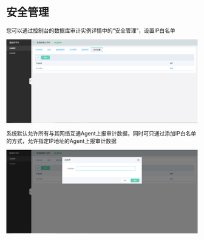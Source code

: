 # 安全管理

您可以通过控制台的数据库审计实例详情中的“安全管理”，设置IP白名单

![IP白名单](/image/Database-Audit/IP白名单.png)

系统默认允许所有与其网络互通Agent上报审计数据，同时可只通过添加IP白名单的方式，允许指定IP地址的Agent上报审计数据

![添加IP白名单](/image/Database-Audit/添加IP白名单.png)

